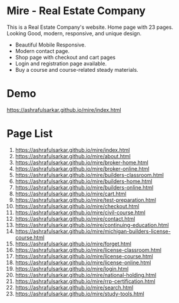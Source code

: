 # Mire - Real Estate Company
This is a Real Estate Company's website. Home page with 23 pages. Looking Good, modern, responsive, and unique design. 
- Beautiful Mobile Responsive.
- Modern contact page.
- Shop page with checkout and cart pages
- Login and registration page available.
- Buy a course and course-related steady materials.


# Demo
https://ashrafulsarkar.github.io/mire/index.html

# Page List
1. https://ashrafulsarkar.github.io/mire/index.html
2. https://ashrafulsarkar.github.io/mire/about.html
3. https://ashrafulsarkar.github.io/mire/broker-home.html
4. https://ashrafulsarkar.github.io/mire/broker-online.html
5. https://ashrafulsarkar.github.io/mire/builders-classroom.html
6. https://ashrafulsarkar.github.io/mire/builders-home.html
7. https://ashrafulsarkar.github.io/mire/builders-online.html
8. https://ashrafulsarkar.github.io/mire/cart.html
9. https://ashrafulsarkar.github.io/mire/test-preparation.html
10. https://ashrafulsarkar.github.io/mire/checkout.html
11. https://ashrafulsarkar.github.io/mire/civil-course.html
12. https://ashrafulsarkar.github.io/mire/contact.html
13. https://ashrafulsarkar.github.io/mire/continuing-education.html
14. https://ashrafulsarkar.github.io/mire/michigan-builders-license-course.html
15. https://ashrafulsarkar.github.io/mire/forget.html
16. https://ashrafulsarkar.github.io/mire/license-classroom.html
17. https://ashrafulsarkar.github.io/mire/license-course.html
18. https://ashrafulsarkar.github.io/mire/license-online.html
19. https://ashrafulsarkar.github.io/mire/login.html
20. https://ashrafulsarkar.github.io/mire/national-holding.html
21. https://ashrafulsarkar.github.io/mire/rrp-certification.html
22. https://ashrafulsarkar.github.io/mire/search.html
23. https://ashrafulsarkar.github.io/mire/study-tools.html
